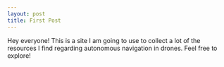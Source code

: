 ```yaml
---
layout: post
title: First Post
---
```


Hey everyone! This is a site I am going to use to collect a lot of the resources I find regarding autonomous navigation in drones. Feel free to explore!
